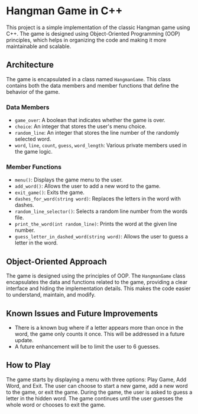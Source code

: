 # Hangman Game in C++

This project is a simple implementation of the classic Hangman game using C++. The game is designed using Object-Oriented Programming (OOP) principles, which helps in organizing the code and making it more maintainable and scalable.

## Architecture

The game is encapsulated in a class named `HangmanGame`. This class contains both the data members and member functions that define the behavior of the game.

### Data Members

- `game_over`: A boolean that indicates whether the game is over.
- `choice`: An integer that stores the user's menu choice.
- `random_line`: An integer that stores the line number of the randomly selected word.
- `word`, `line`, `count`, `guess`, `word_length`: Various private members used in the game logic.

### Member Functions

- `menu()`: Displays the game menu to the user.
- `add_word()`: Allows the user to add a new word to the game.
- `exit_game()`: Exits the game.
- `dashes_for_word(string word)`: Replaces the letters in the word with dashes.
- `random_line_selector()`: Selects a random line number from the words file.
- `print_the_word(int random_line)`: Prints the word at the given line number.
- `guess_letter_in_dashed_word(string word)`: Allows the user to guess a letter in the word.

## Object-Oriented Approach

The game is designed using the principles of OOP. The `HangmanGame` class encapsulates the data and functions related to the game, providing a clear interface and hiding the implementation details. This makes the code easier to understand, maintain, and modify.

## Known Issues and Future Improvements

- There is a known bug where if a letter appears more than once in the word, the game only counts it once. This will be addressed in a future update.
- A future enhancement will be to limit the user to 6 guesses.

## How to Play

The game starts by displaying a menu with three options: Play Game, Add Word, and Exit. The user can choose to start a new game, add a new word to the game, or exit the game. During the game, the user is asked to guess a letter in the hidden word. The game continues until the user guesses the whole word or chooses to exit the game.